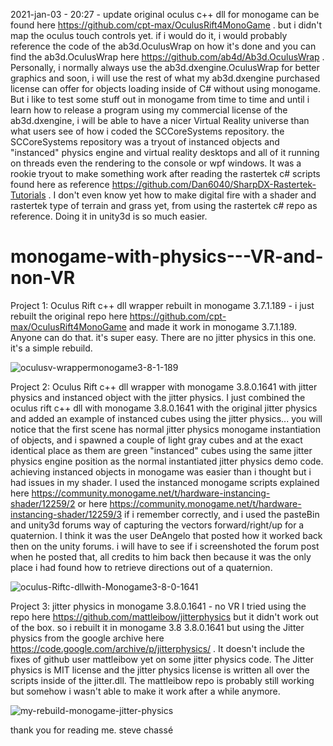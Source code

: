 2021-jan-03 - 20:27 - update
original oculus c++ dll for monogame can be found here https://github.com/cpt-max/OculusRift4MonoGame . but i didn't map the oculus touch controls yet. if i would do it, i would probably reference the code of the ab3d.OculusWrap on how it's done and you can find the ab3d.OculusWrap here https://github.com/ab4d/Ab3d.OculusWrap . Personally, i normally always use the ab3d.dxengine.OculusWrap for better graphics and soon, i will use the rest of what my ab3d.dxengine purchased license can offer for objects loading inside of C# without using monogame. But i like to test some stuff out in monogame from time to time and until i learn how to release a program using my commercial license of the ab3d.dxengine, i will be able to have a nicer Virtual Reality universe than what users see of how i coded the SCCoreSystems repository. the SCCoreSystems repository was a tryout of instanced objects and "instanced" physics engine and virtual reality desktops and all of it running on threads even the rendering to the console or wpf windows. It was a rookie tryout to make something work after reading the rastertek c# scripts found here as reference https://github.com/Dan6040/SharpDX-Rastertek-Tutorials . I don't even know yet how to make digital fire with a shader and rastertek type of terrain and grass yet, from using the rastertek c# repo as reference. Doing it in unity3d is so much easier.

# monogame-with-physics---VR-and-non-VR

Project 1: Oculus Rift c++ dll wrapper rebuilt in monogame 3.7.1.189 - i just rebuilt the original repo here https://github.com/cpt-max/OculusRift4MonoGame and made it work in monogame 3.7.1.189. Anyone can do that. it's super easy. There are no jitter physics in this one. it's a simple rebuild.

<img src="https://i.ibb.co/jb7vmNV/oculusv-wrappermonogame3-8-1-189.png" alt="oculusv-wrappermonogame3-8-1-189" border="0">

Project 2: Oculus Rift c++ dll wrapper with monogame 3.8.0.1641 with jitter physics and instanced object with the jitter physics.
I just combined the oculus rift c++ dll with monogame 3.8.0.1641 with the original jitter physics and added an example of instanced
cubes using the jitter physics... you will notice that the first scene has normal jitter physics monogame instantiation of objects, and i spawned a couple of light gray cubes and at the exact identical place as them are green "instanced" cubes using the same jitter
physics engine position as the normal instantiated jitter physics demo code. achieving instanced objects in monogame was easier than i thought but i had issues in my shader. I used the instanced monogame scripts explained here https://community.monogame.net/t/hardware-instancing-shader/12259/2 or here https://community.monogame.net/t/hardware-instancing-shader/12259/3 if i remember correctly, and i used the pasteBin and unity3d forums way of capturing the vectors forward/right/up
for a quaternion. I think it was the user DeAngelo that posted how it worked back then on the unity forums. i will have to see if i screenshoted the forum post when he posted that, all credits to him back then because it was the only place i had found how to retrieve directions out of a quaternion.

<img src="https://i.ibb.co/m62dhkV/oculus-Riftc-dllwith-Monogame3-8-0-1641.png" alt="oculus-Riftc-dllwith-Monogame3-8-0-1641" border="0">

Project 3: jitter physics in monogame 3.8.0.1641 - no VR
I tried using the repo here https://github.com/mattleibow/jitterphysics but it didn't work out of the box. so i rebuilt it in monogame 3.8 3.8.0.1641 but using the Jitter physics from the google archive here https://code.google.com/archive/p/jitterphysics/ .  It doesn't include the fixes of github user mattleibow yet on some jitter physics code. The Jitter physics is MIT license and the jitter physics license is written all over the scripts inside of the jitter.dll. The mattleibow repo is probably still working but somehow i wasn't able to make it work after a while anymore.

<img src="https://i.ibb.co/93RMfF5/my-rebuild-monogame-jitter-physics.png" alt="my-rebuild-monogame-jitter-physics" border="0">

thank you for reading me.
steve chassé



